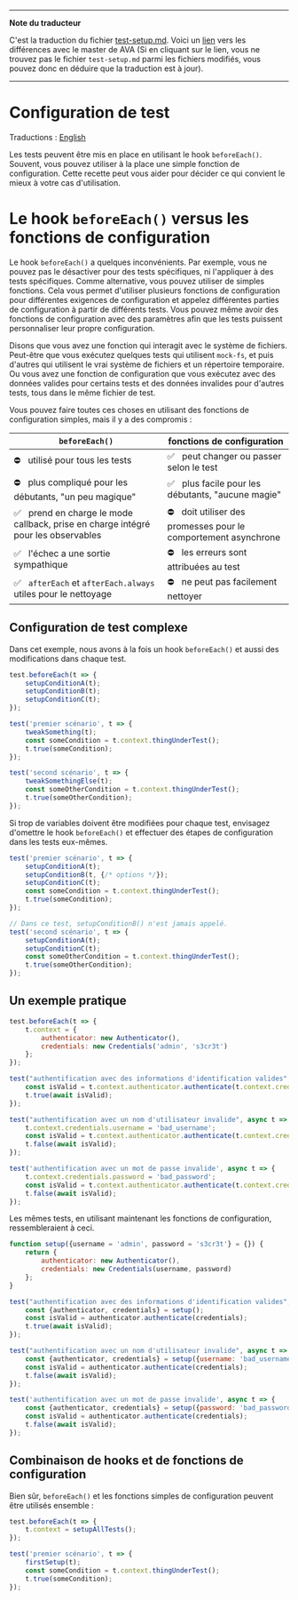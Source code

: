 ___
**Note du traducteur**

C'est la traduction du fichier [test-setup.md](https://github.com/avajs/ava/blob/master/docs/recipes/es-modules.md). Voici un [lien](https://github.com/avajs/ava/compare/0948d87a79ac6f91afa5766a45dee212e511b6f9...master#diff-68fa5258df1d0b29e70b94f0d08b9f28) vers les différences avec le master de AVA (Si en cliquant sur le lien, vous ne trouvez pas le fichier `test-setup.md` parmi les fichiers modifiés, vous pouvez donc en déduire que la traduction est à jour).
___
# Configuration de test

Traductions : [English](https://github.com/avajs/ava/blob/master/docs/recipes/test-setup.md)

Les tests peuvent être mis en place en utilisant le hook `beforeEach()`. Souvent, vous pouvez utiliser  à la place une simple fonction de configuration. Cette recette peut vous aider pour décider ce qui convient le mieux à votre cas d'utilisation.

# Le hook `beforeEach()` versus les fonctions de configuration

Le hook `beforeEach()` a quelques inconvénients. Par exemple, vous ne pouvez pas le désactiver pour des tests spécifiques, ni l'appliquer à des tests spécifiques. Comme alternative, vous pouvez utiliser de simples fonctions. Cela vous permet d'utiliser plusieurs fonctions de configuration pour différentes exigences de configuration et appelez différentes parties de configuration à partir de différents tests. Vous pouvez même avoir des fonctions de configuration avec des paramètres afin que les tests puissent personnaliser leur propre configuration.

Disons que vous avez une fonction qui interagit avec le système de fichiers. Peut-être que vous exécutez quelques tests qui utilisent `mock-fs`, et puis d'autres qui utilisent le vrai système de fichiers et un répertoire temporaire. Ou vous avez une fonction de configuration que vous exécutez avec des données valides pour certains tests et des données invalides pour d'autres tests, tous dans le même fichier de test.

Vous pouvez faire toutes ces choses en utilisant des fonctions de configuration simples, mais il y a des compromis :

|`beforeEach()`| fonctions de configuration
|---|---
| ⛔️ &nbsp; utilisé pour tous les tests| ✅ &nbsp; peut changer ou passer selon le test
| ⛔️ &nbsp; plus compliqué pour les débutants, "un peu magique"| ✅ &nbsp; plus facile pour les débutants, "aucune magie"
| ✅ &nbsp; prend en charge le mode callback, prise en charge intégré pour les observables| ⛔️ &nbsp; doit utiliser des promesses pour le comportement asynchrone
| ✅ &nbsp; l'échec a une sortie sympathique| ⛔️ &nbsp; les erreurs sont attribuées au test
| ✅ &nbsp; `afterEach` et `afterEach.always` utiles pour le nettoyage| ⛔️ &nbsp; ne peut pas facilement nettoyer

## Configuration de test complexe

Dans cet exemple, nous avons à la fois un hook `beforeEach()` et aussi des modifications dans chaque test.

```js
test.beforeEach(t => {
	setupConditionA(t);
	setupConditionB(t);
	setupConditionC(t);
});

test('premier scénario', t => {
	tweakSomething(t);
	const someCondition = t.context.thingUnderTest();
	t.true(someCondition);
});

test('second scénario', t => {
	tweakSomethingElse(t);
	const someOtherCondition = t.context.thingUnderTest();
	t.true(someOtherCondition);
});
```

Si trop de variables doivent être modifiées pour chaque test, envisagez d'omettre le hook `beforeEach()` et effectuer des étapes de configuration dans les tests eux-mêmes.

```js
test('premier scénario', t => {
	setupConditionA(t);
	setupConditionB(t, {/* options */});
	setupConditionC(t);
	const someCondition = t.context.thingUnderTest();
	t.true(someCondition);
});

// Dans ce test, setupConditionB() n'est jamais appelé.
test('second scénario', t => {
	setupConditionA(t);
	setupConditionC(t);
	const someOtherCondition = t.context.thingUnderTest();
	t.true(someOtherCondition);
});
```

## Un exemple pratique

```js
test.beforeEach(t => {
	t.context = {
		authenticator: new Authenticator(),
		credentials: new Credentials('admin', 's3cr3t')
	};
});

test("authentification avec des informations d'identification valides", async t => {
	const isValid = t.context.authenticator.authenticate(t.context.credentials);
	t.true(await isValid);
});

test("authentification avec un nom d'utilisateur invalide", async t => {
	t.context.credentials.username = 'bad_username';
	const isValid = t.context.authenticator.authenticate(t.context.credentials);
	t.false(await isValid);
});

test('authentification avec un mot de passe invalide', async t => {
	t.context.credentials.password = 'bad_password';
	const isValid = t.context.authenticator.authenticate(t.context.credentials);
	t.false(await isValid);
});
```

Les mêmes tests, en utilisant maintenant les fonctions de configuration, ressembleraient à ceci.

```js
function setup({username = 'admin', password = 's3cr3t'} = {}) {
	return {
		authenticator: new Authenticator(),
		credentials: new Credentials(username, password)
	};
}

test("authentification avec des informations d'identification valides", async t => {
	const {authenticator, credentials} = setup();
	const isValid = authenticator.authenticate(credentials);
	t.true(await isValid);
});

test("authentification avec un nom d'utilisateur invalide", async t => {
	const {authenticator, credentials} = setup({username: 'bad_username'});
	const isValid = authenticator.authenticate(credentials);
	t.false(await isValid);
});

test('authentification avec un mot de passe invalide', async t => {
	const {authenticator, credentials} = setup({password: 'bad_password'});
	const isValid = authenticator.authenticate(credentials);
	t.false(await isValid);
});
```

## Combinaison de hooks et de fonctions de configuration

Bien sûr, `beforeEach()` et les fonctions simples de configuration peuvent être utilisés ensemble :

```js
test.beforeEach(t => {
	t.context = setupAllTests();
});

test('premier scénario', t => {
	firstSetup(t);
	const someCondition = t.context.thingUnderTest();
	t.true(someCondition);
});
```
